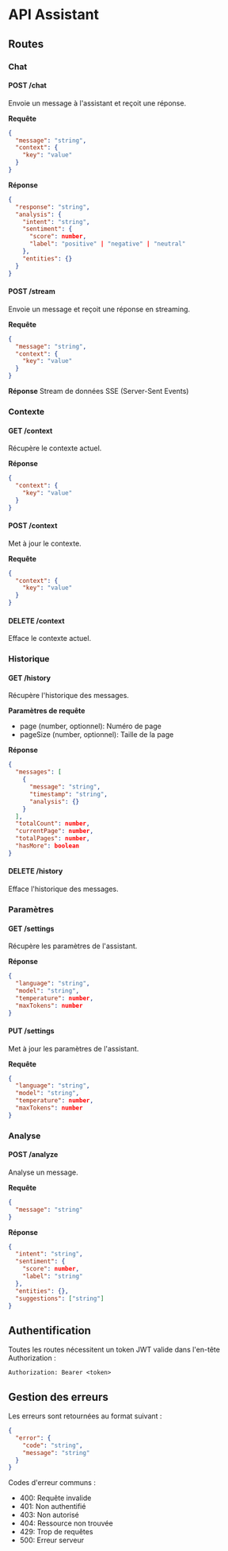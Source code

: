 # API Assistant

## Routes

### Chat

#### POST /chat
Envoie un message à l'assistant et reçoit une réponse.

**Requête**
```json
{
  "message": "string",
  "context": {
    "key": "value"
  }
}
```

**Réponse**
```json
{
  "response": "string",
  "analysis": {
    "intent": "string",
    "sentiment": {
      "score": number,
      "label": "positive" | "negative" | "neutral"
    },
    "entities": {}
  }
}
```

#### POST /stream
Envoie un message et reçoit une réponse en streaming.

**Requête**
```json
{
  "message": "string",
  "context": {
    "key": "value"
  }
}
```

**Réponse**
Stream de données SSE (Server-Sent Events)

### Contexte

#### GET /context
Récupère le contexte actuel.

**Réponse**
```json
{
  "context": {
    "key": "value"
  }
}
```

#### POST /context
Met à jour le contexte.

**Requête**
```json
{
  "context": {
    "key": "value"
  }
}
```

#### DELETE /context
Efface le contexte actuel.

### Historique

#### GET /history
Récupère l'historique des messages.

**Paramètres de requête**
- page (number, optionnel): Numéro de page
- pageSize (number, optionnel): Taille de la page

**Réponse**
```json
{
  "messages": [
    {
      "message": "string",
      "timestamp": "string",
      "analysis": {}
    }
  ],
  "totalCount": number,
  "currentPage": number,
  "totalPages": number,
  "hasMore": boolean
}
```

#### DELETE /history
Efface l'historique des messages.

### Paramètres

#### GET /settings
Récupère les paramètres de l'assistant.

**Réponse**
```json
{
  "language": "string",
  "model": "string",
  "temperature": number,
  "maxTokens": number
}
```

#### PUT /settings
Met à jour les paramètres de l'assistant.

**Requête**
```json
{
  "language": "string",
  "model": "string",
  "temperature": number,
  "maxTokens": number
}
```

### Analyse

#### POST /analyze
Analyse un message.

**Requête**
```json
{
  "message": "string"
}
```

**Réponse**
```json
{
  "intent": "string",
  "sentiment": {
    "score": number,
    "label": "string"
  },
  "entities": {},
  "suggestions": ["string"]
}
```

## Authentification

Toutes les routes nécessitent un token JWT valide dans l'en-tête Authorization :
```
Authorization: Bearer <token>
```

## Gestion des erreurs

Les erreurs sont retournées au format suivant :
```json
{
  "error": {
    "code": "string",
    "message": "string"
  }
}
```

Codes d'erreur communs :
- 400: Requête invalide
- 401: Non authentifié
- 403: Non autorisé
- 404: Ressource non trouvée
- 429: Trop de requêtes
- 500: Erreur serveur 